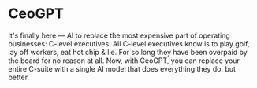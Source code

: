 # CeoGPT

It's finally here — AI to replace the most expensive part of operating businesses: C-level executives. All C-level
executives know is to play golf, lay off workers, eat hot chip & lie. For so long they have been overpaid by the board
for no reason at all. Now, with CeoGPT, you can replace your entire C-suite with a single AI model that does everything
they do, but better.